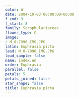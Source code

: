 ```yaml
---
color: W
date: 2004-10-03 00:00:00+00:00
f_end: 9
f_start: 8
family: Scrophulariaceae
flower_type: C
image:
- M_0-7096_IMG.JPG
latin: Euphrasia picta
lead: M_0-7096_IMG.JPG
lead_sample: false
name: index.en
order: Euphrasia
parallel: false
petals: 5
petals_joined: false
star_shape: false
title: Euphrasia picta
---
```

